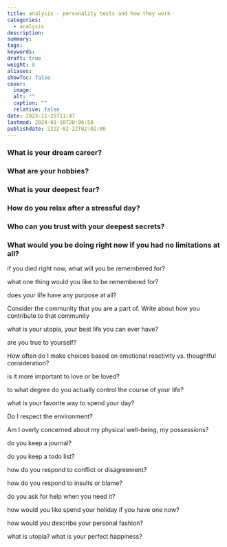 ```yaml
---
title: analysis - personality tests and how they work
categories:
  - analysis
description: 
summary: 
tags: 
keywords: 
draft: true
weight: 0
aliases: 
showToc: false
cover:
  image: 
  alt: ""
  caption: ""
  relative: false
date: 2023-11-25T11:47
lastmod: 2024-01-10T20:06:58
publishdate: 2222-02-22T02:02:00
---
```


### What is your dream career?

### What are your hobbies?

### What is your deepest fear?


### How do you relax after a stressful day?

### Who can you trust with your deepest secrets?

### What would you be doing right now if you had no limitations at all?


if you died right now, what will you be remembered for?

what one thing would you like to be remembered for?

does your life have any purpose at all?

Consider the community that you are a part of. Write about how you contribute to that community

what is your utopia, your best life you can ever have?

are you true to yourself?


How often do I make choices based on emotional reactivity vs. thoughtful consideration?

is it more important to love or be loved?

to what degree do you actually control the course of your life?

what is your favorite way to spend your day?

Do I respect the environment?

Am I overly concerned about my physical well-being, my possessions?


do you keep a journal?

do you keep a todo list?

how do you respond to conflict or disagreement?

how do you respond to insults or blame?

do you ask for help when you need it?

how would you like spend your holiday if you have one now?

how would you describe your personal fashion?

what is utopia? what is your perfect happiness?